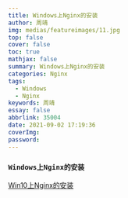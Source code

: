 ```yaml
---
title: Windows上Nginx的安装
author: 周靖
img: medias/featureimages/11.jpg
top: false
cover: false
toc: true
mathjax: false
summary: Windows上Nginx的安装
categories: Nginx
tags:
  - Windows
  - Nginx
keywords: 周靖
essay: false
abbrlink: 35004
date: 2021-09-02 17:19:36
coverImg:
password:
---
```


### `Windows上Nginx的安装`

[Win10上Nginx的安装](https://blog.csdn.net/w8827130/article/details/89301258)
